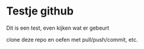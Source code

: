# Testje github

Dit is een test, even kijken wat er gebeurt

clone deze repo en oefen met pull/push/commit, etc.
